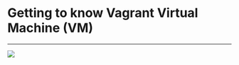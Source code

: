 # Getting to know Vagrant Virtual Machine (VM)
---
<img src="https://iconscout.com/icon/vagrant-5" />

